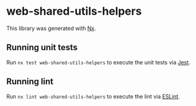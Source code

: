# web-shared-utils-helpers

This library was generated with [Nx](https://nx.dev).

## Running unit tests

Run `nx test web-shared-utils-helpers` to execute the unit tests via [Jest](https://jestjs.io).

## Running lint

Run `nx lint web-shared-utils-helpers` to execute the lint via [ESLint](https://eslint.org/).
